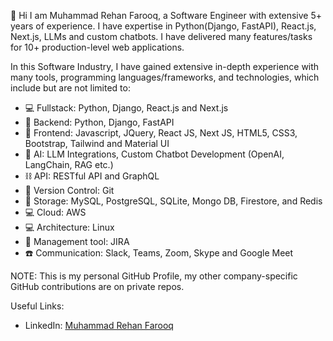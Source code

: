 👋 Hi I am Muhammad Rehan Farooq, a Software Engineer with extensive 5+ years of experience. I have expertise in Python(Django, FastAPI), React.js, Next.js, LLMs and custom chatbots. I have delivered many features/tasks for 10+ production-level web applications.

In this Software Industry, I have gained extensive in-depth experience with many tools, programming languages/frameworks, and technologies, which include but are not limited to:

- 💻 Fullstack: Python, Django, React.js and Next.js
- 🤖 Backend: Python, Django, FastAPI
- 🎨 Frontend: Javascript, JQuery, React JS, Next JS, HTML5, CSS3, Bootstrap, Tailwind and Material UI
- 🤖 AI: LLM Integrations, Custom Chatbot Development (OpenAI, LangChain, RAG etc.)
- ⛓️ API: RESTful API and GraphQL
- 🔗 Version Control: Git
- 💾 Storage: MySQL, PostgreSQL, SQLite, Mongo DB, Firestore, and Redis
- 💻 Cloud: AWS
- 💻 Architecture: Linux
- 🔭 Management tool: JIRA
- ☎️ Communication: Slack, Teams, Zoom, Skype and Google Meet

NOTE: This is my personal GitHub Profile, my other company-specific GitHub contributions are on private repos.

Useful Links:

- LinkedIn: [Muhammad Rehan Farooq](http://linkedin.com/in/m-rehan-farooq)
